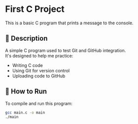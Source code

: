 # First C Project

This is a basic C program that prints a message to the console.

## 📄 Description

A simple C program used to test Git and GitHub integration.  
It's designed to help me practice:

- Writing C code
- Using Git for version control
- Uploading code to GitHub

## 🚀 How to Run

To compile and run this program:

```bash
gcc main.c -o main
./main
